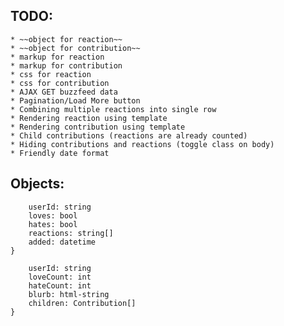 ## TODO:
	* ~~object for reaction~~
	* ~~object for contribution~~
	* markup for reaction
	* markup for contribution
	* css for reaction
	* css for contribution
	* AJAX GET buzzfeed data
	* Pagination/Load More button
	* Combining multiple reactions into single row
	* Rendering reaction using template
	* Rendering contribution using template
	* Child contributions (reactions are already counted)
	* Hiding contributions and reactions (toggle class on body)
	* Friendly date format

## Objects:
```Reaction {
	userId: string
	loves: bool
	hates: bool
	reactions: string[]
	added: datetime 
}
```

```Contribution {
	userId: string
	loveCount: int
	hateCount: int
	blurb: html-string
	children: Contribution[]
}
```
